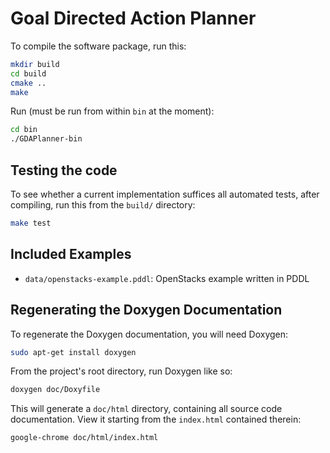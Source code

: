 Goal Directed Action Planner
===

To compile the software package, run this:
```bash
mkdir build
cd build
cmake ..
make
```

Run (must be run from within `bin` at the moment):
```bash
cd bin
./GDAPlanner-bin
```


Testing the code
---

To see whether a current implementation suffices all automated tests,
after compiling, run this from the `build/` directory:
```bash
make test
```


Included Examples
---

 * `data/openstacks-example.pddl`: OpenStacks example written in PDDL


Regenerating the Doxygen Documentation
---

To regenerate the Doxygen documentation, you will need Doxygen:
```bash
sudo apt-get install doxygen
```

From the project's root directory, run Doxygen like so:
```bash
doxygen doc/Doxyfile
```

This will generate a `doc/html` directory, containing all source code
documentation. View it starting from the `index.html` contained therein:
```bash
google-chrome doc/html/index.html
```
